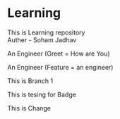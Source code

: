 # Learning
This is Learning repository
<br>
Auther - Soham Jadhav

An Engineer (Greet = How are You)

An Engineer (Feature = an engineer)

This is Branch 1

This is tesing for Badge

This is Change